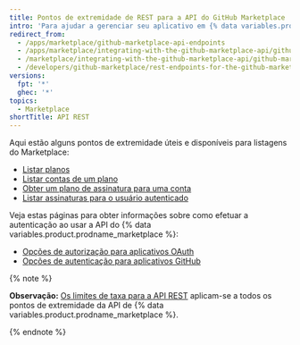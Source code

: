 ```yaml
---
title: Pontos de extremidade de REST para a API do GitHub Marketplace
intro: 'Para ajudar a gerenciar seu aplicativo em {% data variables.product.prodname_marketplace %}, use esses pontos de extremidade da API de {% data variables.product.prodname_marketplace %}.'
redirect_from:
  - /apps/marketplace/github-marketplace-api-endpoints
  - /apps/marketplace/integrating-with-the-github-marketplace-api/github-marketplace-rest-api-endpoints
  - /marketplace/integrating-with-the-github-marketplace-api/github-marketplace-rest-api-endpoints
  - /developers/github-marketplace/rest-endpoints-for-the-github-marketplace-api
versions:
  fpt: '*'
  ghec: '*'
topics:
  - Marketplace
shortTitle: API REST
---
```


Aqui estão alguns pontos de extremidade úteis e disponíveis para listagens do Marketplace:

* [Listar planos](/rest/reference/apps#list-plans)
* [Listar contas de um plano](/rest/reference/apps#list-accounts-for-a-plan)
* [Obter um plano de assinatura para uma conta](/rest/reference/apps#get-a-subscription-plan-for-an-account)
* [Listar assinaturas para o usuário autenticado](/rest/reference/apps#list-subscriptions-for-the-authenticated-user)

Veja estas páginas para obter informações sobre como efetuar a autenticação ao usar a API do {% data variables.product.prodname_marketplace %}:

* [Opções de autorização para aplicativos OAuth](/apps/building-oauth-apps/authorizing-oauth-apps/)
* [Opções de autenticação para aplicativos GitHub](/apps/building-github-apps/authenticating-with-github-apps/)

{% note %}

**Observação:** [Os limites de taxa para a API REST](/rest/overview/resources-in-the-rest-api#rate-limiting) aplicam-se a todos os pontos de extremidade da API de {% data variables.product.prodname_marketplace %}.

{% endnote %}
